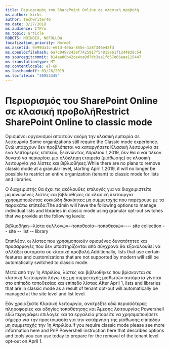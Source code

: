 ```yaml
---
title: Περιορισμός του SharePoint Online σε κλασική προβολή
ms.author: kirks
author: Techwriter40
ms.date: 3/27/2018
ms.audience: ITPro
ms.topic: article
ROBOTS: NOINDEX, NOFOLLOW
localization_priority: Normal
ms.assetid: 6e99da1c-e61d-40ba-855e-1a8f346e42fd
ms.openlocfilehash: 6a7c0497243ef7425917f54815e61f1244838c54
ms.sourcegitcommit: b14aa00b42ce4ca9d7dc3aa1fd57e66eae115447
ms.translationtype: MT
ms.contentlocale: el-GR
ms.lasthandoff: 03/28/2019
ms.locfileid: "30953345"
---
```

# <a name="restrict-sharepoint-online-to-classic-mode"></a><span data-ttu-id="5cd56-102">Περιορισμός του SharePoint Online σε κλασική προβολή</span><span class="sxs-lookup"><span data-stu-id="5cd56-102">Restrict SharePoint Online to classic mode</span></span>

<span data-ttu-id="5cd56-103">Ορισμένοι οργανισμοί απαιτούν ακόμη την κλασική εμπειρία σε λειτουργία.</span><span class="sxs-lookup"><span data-stu-id="5cd56-103">Some organizations still require the Classic mode experience.</span></span> <span data-ttu-id="5cd56-104">Ενώ υπάρχουν δεν προβλέπεται να καταργήσετε Κλασική λειτουργία σε ένα λεπτομερές επίπεδο, ξεκινώντας Απριλίου 1,2019, δεν θα είναι πλέον δυνατό να περιορίσει μια ολόκληρη εταιρεία (μίσθωσης) σε κλασική λειτουργία για λίστες και βιβλιοθήκες.</span><span class="sxs-lookup"><span data-stu-id="5cd56-104">While there are no plans to remove classic mode at a granular level, starting April 1,2019, it will no longer be possible to restrict an entire organization (tenant) to classic mode for lists and libraries.</span></span>

<span data-ttu-id="5cd56-105">Ο διαχειριστής θα έχει τις ακόλουθες επιλογές για να διαχειριστείτε μεμονωμένες λίστες και βιβλιοθήκες σε κλασική λειτουργία χρησιμοποιώντας κοκκώδη διακόπτες μη συμμετοχής που παρέχουμε με τα παρακάτω επίπεδα:</span><span class="sxs-lookup"><span data-stu-id="5cd56-105">The admin will have the following options to manage individual lists and libraries in classic mode using granular opt-out switches that we provide at the following levels:</span></span>

<span data-ttu-id="5cd56-106">βιβλιοθήκη--λίστα συλλογών--τοποθεσία--τοποθεσιών--</span><span class="sxs-lookup"><span data-stu-id="5cd56-106">-- site collection -- site -- list -- library</span></span>

<span data-ttu-id="5cd56-107">Επιπλέον, οι λίστες που χρησιμοποιούν ορισμένες δυνατότητες και προσαρμογές που δεν υποστηρίζονται από σύγχρονα θα εξακολουθεί να αλλάξει αυτόματα σε κλασική προβολή.</span><span class="sxs-lookup"><span data-stu-id="5cd56-107">Additionally, lists that use certain features and customizations that are not supported by modern will still be automatically switched to classic mode.</span></span>

<span data-ttu-id="5cd56-108">Μετά από την 1η Απριλίου, λίστες και βιβλιοθήκες που βρίσκονται σε κλασική λειτουργία λόγω της μη συμμετοχής μισθωτών αυτόματα γίνεται στο επίπεδο τοποθεσίας και επίπεδο λίστας.</span><span class="sxs-lookup"><span data-stu-id="5cd56-108">After April 1, lists and libraries that are in classic mode as a result of tenant opt-out will automatically be managed at the site level and list level.</span></span>

<span data-ttu-id="5cd56-109">Εάν χρειάζεστε Κλασική λειτουργία, ανατρέξτε εδώ περισσότερες πληροφορίες και οδηγίες τοποθέτησης και Άμεσης λειτουργίας Powershell εδώ περιγράφει επιλογές και τα εργαλεία μπορείτε να χρησιμοποιήσετε σήμερα για την προετοιμασία για την κατάργηση της μίσθωσης επιπέδου μη συμμετοχής την 1η Απριλίου.</span><span class="sxs-lookup"><span data-stu-id="5cd56-109">If you require classic mode please see more information here and PnP Powershell instruction here that describes options and tools you can use today to prepare for the removal of the tenant level opt-out on April 1.</span></span>
